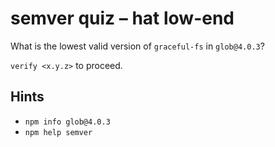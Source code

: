 # semver quiz – hat low-end

What is the lowest valid version of `graceful-fs` in `glob@4.0.3`?

`verify <x.y.z>` to proceed.

## Hints

* `npm info glob@4.0.3`
* `npm help semver`
